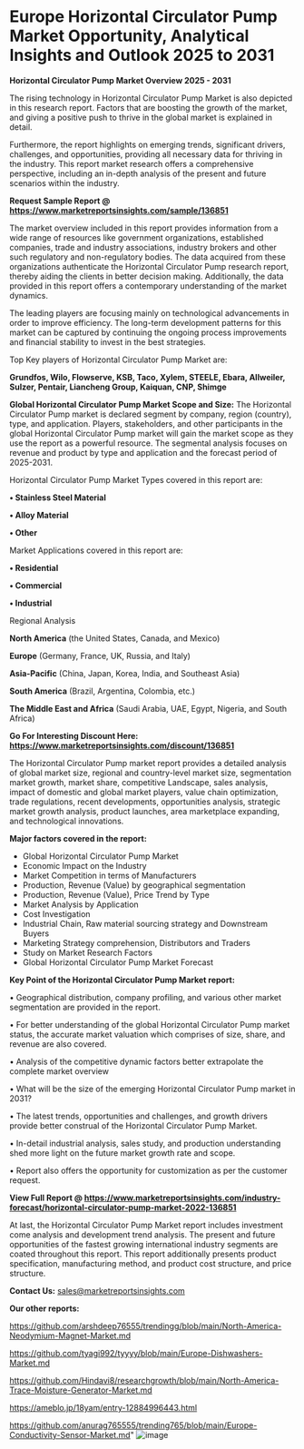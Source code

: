 # Europe Horizontal Circulator Pump Market Opportunity, Analytical Insights and Outlook 2025 to 2031

<Strong> Horizontal Circulator Pump Market Overview 2025 - 2031</strong>

The rising technology in Horizontal Circulator Pump Market is also depicted in this research report. Factors that are boosting the growth of the market, and giving a positive push to thrive in the global market is explained in detail.

Furthermore, the report highlights on emerging trends, significant drivers, challenges, and opportunities, providing all necessary data for thriving in the industry. This report market research offers a comprehensive perspective, including an in-depth analysis of the present and future scenarios within the industry.

<strong>Request Sample Report @ <a href=https://www.marketreportsinsights.com/sample/136851>https://www.marketreportsinsights.com/sample/136851</a></strong>

The market overview included in this report provides information from a wide range of resources like government organizations, established companies, trade and industry associations, industry brokers and other such regulatory and non-regulatory bodies. The data acquired from these organizations authenticate the Horizontal Circulator Pump research report, thereby aiding the clients in better decision making. Additionally, the data provided in this report offers a contemporary understanding of the market dynamics.

The leading players are focusing mainly on technological advancements in order to improve efficiency. The long-term development patterns for this market can be captured by continuing the ongoing process improvements and financial stability to invest in the best strategies.

Top Key players of Horizontal Circulator Pump Market are:

<strong>Grundfos, Wilo, Flowserve, KSB, Taco, Xylem, STEELE, Ebara, Allweiler, Sulzer, Pentair, Liancheng Group, Kaiquan, CNP, Shimge</strong>

<strong><b>Global Horizontal Circulator Pump Market Scope and Size:</b></strong>
The Horizontal Circulator Pump market is declared segment by company, region (country), type, and application. Players, stakeholders, and other participants in the global Horizontal Circulator Pump market will gain the market scope as they use the report as a powerful resource. The segmental analysis focuses on revenue and product by type and application and the forecast period of 2025-2031.

Horizontal Circulator Pump Market Types covered in this report are:

<strong>• Stainless Steel Material

• Alloy Material

• Other</strong>

Market Applications covered in this report are:

<strong>• Residential

• Commercial

• Industrial</strong> 

Regional Analysis

<strong>North America</strong> (the United States, Canada, and Mexico)

<strong>Europe</strong> (Germany, France, UK, Russia, and Italy)

<strong>Asia-Pacific</strong> (China, Japan, Korea, India, and Southeast Asia)

<strong>South America</strong> (Brazil, Argentina, Colombia, etc.)

<strong>The Middle East and Africa</strong> (Saudi Arabia, UAE, Egypt, Nigeria, and South Africa)

<strong>Go For Interesting Discount Here: <a href=https://www.marketreportsinsights.com/discount/136851>https://www.marketreportsinsights.com/discount/136851</a></strong>

The Horizontal Circulator Pump market report provides a detailed analysis of global market size, regional and country-level market size, segmentation market growth, market share, competitive Landscape, sales analysis, impact of domestic and global market players, value chain optimization, trade regulations, recent developments, opportunities analysis, strategic market growth analysis, product launches, area marketplace expanding, and technological innovations.

<strong><b>Major factors covered in the report:</b></strong>
<ul>
  <li>Global Horizontal Circulator Pump Market </li>
  <li>Economic Impact on the Industry</li>
  <li>Market Competition in terms of Manufacturers</li>
  <li>Production, Revenue (Value) by geographical segmentation</li>
  <li>Production, Revenue (Value), Price Trend by Type</li>
  <li>Market Analysis by Application</li>
  <li>Cost Investigation</li>
  <li>Industrial Chain, Raw material sourcing strategy and Downstream Buyers</li>
  <li>Marketing Strategy comprehension, Distributors and Traders</li>
  <li>Study on Market Research Factors</li>
  <li>Global Horizontal Circulator Pump Market Forecast</li>
</ul>

<strong><b>Key Point of the Horizontal Circulator Pump Market report:</b></strong>

• Geographical distribution, company profiling, and various other market segmentation are provided in the report.

• For better understanding of the global Horizontal Circulator Pump market status, the accurate market valuation which comprises of size, share, and revenue are also covered.

• Analysis of the competitive dynamic factors better extrapolate the complete market overview

• What will be the size of the emerging Horizontal Circulator Pump market in 2031?

• The latest trends, opportunities and challenges, and growth drivers provide better construal of the Horizontal Circulator Pump Market.

• In-detail industrial analysis, sales study, and production understanding shed more light on the future market growth rate and scope.

• Report also offers the opportunity for customization as per the customer request.

<strong><b>View Full Report @ <a href=https://www.marketreportsinsights.com/industry-forecast/horizontal-circulator-pump-market-2022-136851>https://www.marketreportsinsights.com/industry-forecast/horizontal-circulator-pump-market-2022-136851</a></b></strong>


At last, the Horizontal Circulator Pump Market report includes investment come analysis and development trend analysis. The present and future opportunities of the fastest growing international industry segments are coated throughout this report. This report additionally presents product specification, manufacturing method, and product cost structure, and price structure.

<strong>Contact Us:</strong>
sales@marketreportsinsights.com

<strong>Our other reports:</strong>

<a href=https://github.com/arshdeep76555/trendingg/blob/main/North-America-Neodymium-Magnet-Market.md>https://github.com/arshdeep76555/trendingg/blob/main/North-America-Neodymium-Magnet-Market.md</a>

<a href=https://github.com/tyagi992/tyyyy/blob/main/Europe-Dishwashers-Market.md>https://github.com/tyagi992/tyyyy/blob/main/Europe-Dishwashers-Market.md</a>

<a href=https://github.com/Hindavi8/researchgrowth/blob/main/North-America-Trace-Moisture-Generator-Market.md>https://github.com/Hindavi8/researchgrowth/blob/main/North-America-Trace-Moisture-Generator-Market.md</a>

<a href=https://ameblo.jp/18yam/entry-12884996443.html>https://ameblo.jp/18yam/entry-12884996443.html</a>

<a href=https://github.com/anurag765555/trending765/blob/main/Europe-Conductivity-Sensor-Market.md>https://github.com/anurag765555/trending765/blob/main/Europe-Conductivity-Sensor-Market.md</a>"
![image](https://github.com/user-attachments/assets/8b5a3bab-6cbb-4521-b98e-cc834a41031d)
